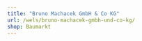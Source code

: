 ```yaml
---
title: "Bruno Machacek GmbH & Co KG"
url: /wels/bruno-machacek-gmbh-und-co-kg/
shop: Baumarkt
---
```


